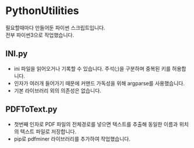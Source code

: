 # PythonUtilities
필요할때마다 만들어둔 파이썬 스크립트입니다.  
전부 파이썬3으로 작업했습니다.  
  
## **INI.py**
  - ini 파일을 읽어오거나 기록할 수 있습니다. 주석(;)을 구분하며 중복된 키를 허용합니다.
  - 인자가 여러개 들어가기 때문에 커맨드 가독성을 위해 argparse를 사용했습니다.
  - 기본 라이브러리 외의 의존성은 없습니다.

## **PDFToText.py**
  - 첫번째 인자로 PDF 파일의 전체경로를 넣으면 텍스트를 추출해 동일한 이름과 위치의 텍스트 파일로 저장합니다.
  - pip로 pdfminer 라이브러리를 추가하여 작업했습니다.
